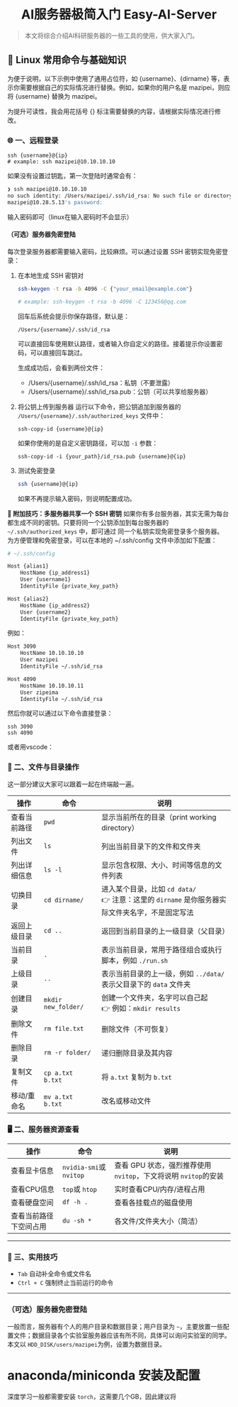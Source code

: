 <h1 align="center">AI服务器极简入门 Easy-AI-Server</h1>

<p align="center"> </p>

> 本文将综合介绍AI科研服务器的一些工具的使用，供大家入门。

## 🐧 Linux 常用命令与基础知识

为便于说明，以下示例中使用了通用占位符，如 {username}、{dirname} 等，表示你需要根据自己的实际情况进行替换。例如，如果你的用户名是 mazipei，则应将 {username} 替换为 mazipei。

为提升可读性，我会用花括号 {} 标注需要替换的内容，请根据实际情况进行修改。

### 🌐 一、远程登录

```
ssh {username}@{ip}
# example: ssh mazipei@10.10.10.10
```

如果没有设置过钥匙，第一次登陆时通常会有：

```bash
❯ ssh mazipei@10.10.10.10
no such identity: /Users/mazipei/.ssh/id_rsa: No such file or directory
mazipei@10.28.5.13's password:
```

输入密码即可（linux在输入密码时不会显示）

#### （可选）服务器免密登陆

每次登录服务器都需要输入密码，比较麻烦。可以通过设置 SSH 密钥实现免密登录：

1. 在本地生成 SSH 密钥对

   ```bash
   ssh-keygen -t rsa -b 4096 -C {"your_email@example.com"}

   # example: ssh-keygen -t rsa -b 4096 -C 123456@qq.com
   ```

   回车后系统会提示你保存路径，默认是：

   ```
   /Users/{username}/.ssh/id_rsa
   ```

   可以直接回车使用默认路径，或者输入你自定义的路径。接着提示你设置密码，可以直接回车跳过。

   生成成功后，会看到两份文件：

   - /Users/{username}/.ssh/id_rsa：私钥（不要泄露）
   - /Users/{username}/.ssh/id_rsa.pub：公钥（可以共享给服务器）
2. 将公钥上传到服务器
   运行以下命令，把公钥追加到服务器的 `/Users/{username}/.ssh/authorized_keys` 文件中：

    ```
    ssh-copy-id {username}@{ip}
    ```
    如果你使用的是自定义密钥路径，可以加 `-i` 参数：

    ```
    ssh-copy-id -i {your_path}/id_rsa.pub {username}@{ip}
    ```
3. 测试免密登录
    ```bash
    ssh {username}@{ip}
    ```
    如果不再提示输入密码，则说明配置成功。

**🧠 附加技巧：多服务器共享一个 SSH 密钥**
如果你有多台服务器，其实无需为每台都生成不同的密钥。只要将同一个公钥添加到每台服务器的 `~/.ssh/authorized_keys` 中，即可通过 同一个私钥实现免密登录多个服务器。
为方便管理和免密登录，可以在本地的 ~/.ssh/config 文件中添加如下配置：
```bash
# ~/.ssh/config

Host {alias1}
    HostName {ip_address1}
    User {username1}
    IdentityFile {private_key_path}

Host {alias2}
    HostName {ip_address2}
    User {username2}
    IdentityFile {private_key_path}
```
例如：
```bash
Host 3090
    HostName 10.10.10.10
    User mazipei
    IdentityFile ~/.ssh/id_rsa

Host 4090
    HostName 10.10.10.11
    User zipeima
    IdentityFile ~/.ssh/id_rsa
```
然后你就可以通过以下命令直接登录：
```
ssh 3090
ssh 4090
```
或者用vscode：


### 📁 二、文件与目录操作

这一部分建议大家可以跟着一起在终端敲一遍。

| 操作         | 命令                  | 说明                                                                                                     |
| ------------ | --------------------- | -------------------------------------------------------------------------------------------------------- |
| 查看当前路径 | `pwd`               | 显示当前所在的目录（print working directory）                                                            |
| 列出文件     | `ls`                | 列出当前目录下的文件和文件夹                                                                             |
| 列出详细信息 | `ls -l`             | 显示包含权限、大小、时间等信息的文件列表                                                                 |
| 切换目录     | `cd dirname/`       | 进入某个目录，比如 `cd data/` <br />👉 注意：这里的 `dirname` 是你服务器实际文件夹名字，不是固定写法 |
| 返回上级目录 | `cd ..`             | 返回到当前目录的上一级目录（父目录）                                                                     |
| 当前目录     | `.`                 | 表示当前目录，常用于路径组合或执行脚本，例如 `./run.sh`                                                |
| 上级目录     | `..`                | 表示当前目录的上一级，例如 `../data/` 表示父目录下的 `data` 文件夹                                   |
| 创建目录     | `mkdir new_folder/` | 创建一个文件夹，名字可以自己起<br />👉 例如：`mkdir results`                                           |
| 删除文件     | `rm file.txt`       | 删除文件（不可恢复）                                                                                     |
| 删除目录     | `rm -r folder/`     | 递归删除目录及其内容                                                                                     |
| 复制文件     | `cp a.txt b.txt`    | 将 `a.txt` 复制为 `b.txt`                                                                            |
| 移动/重命名  | `mv a.txt b.txt`    | 改名或移动文件                                                                                           |

### 🖥 二、服务器资源查看

| 操作                   | 命令                        | 说明                                                                |
| ---------------------- | --------------------------- | ------------------------------------------------------------------- |
| 查看显卡信息           | `nvidia-smi`或 `nvitop` | 查看 GPU 状态，强烈推荐使用 `nvitop`，下文将说明 `nvitop`的安装 |
| 查看CPU信息            | `top`或 `htop`          | 实时查看CPU/内存/进程占用                                           |
| 查看硬盘空间           | `df -h .`                 | 查看各挂载点的磁盘使用                                              |
| 查看当前路径下空间占用 | `du -sh *`                | 各文件/文件夹大小（简洁）                                           |

---

### 🧼 三、实用技巧

* `Tab` 自动补全命令或文件名
* `Ctrl + C` 强制终止当前运行的命令

---

### （可选）服务器免密登陆

一般而言，服务器有个人的用户目录和数据目录；用户目录为 `~`，主要放置一些配置文件；数据目录各个实验室服务器应该有所不同，具体可以询问实验室的同学。本文以 `HDD_DISK/users/mazipei`为例，设置为数据目录。

# anaconda/miniconda 安装及配置

深度学习一般都需要安装 `torch`，这需要几个GB，因此建议将
